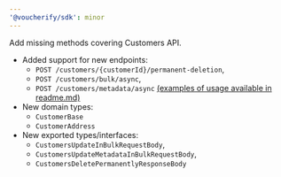 ```yaml
---
'@voucherify/sdk': minor
---
```


Add missing methods covering Customers API.
  - Added support for new endpoints: 
    - `POST /customers/{customerId}/permanent-deletion`, 
    - `POST /customers/bulk/async`,
    - `POST /customers/metadata/async` [(examples of usage available in readme.md)](..%2F..%2Fpackages%2Fsdk%2FREADME.md)
  - New domain types:
    - `CustomerBase`
    - `CustomerAddress`
  - New exported types/interfaces:
    - `CustomersUpdateInBulkRequestBody`,
    - `CustomersUpdateMetadataInBulkRequestBody`,
    - `CustomersDeletePermanentlyResponseBody`
